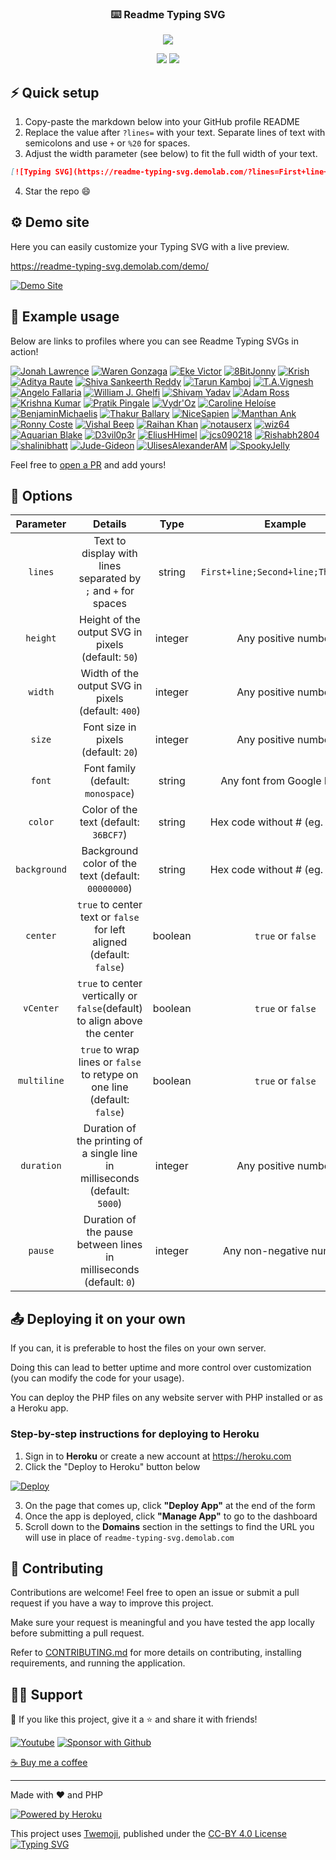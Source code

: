 <!-- markdownlint-disable MD033 MD041 -->
<p align="center">
  <h3 align="center">⌨️ Readme Typing SVG</h3>
</p>

<p align="center">
  <img src="https://readme-typing-svg.demolab.com/?lines=Type+messages+everywhere!;Add+a+bio+to+your+profile!;Add+a+description+to+your+repo!;Make+your+readme+stand+out!&font=Fira%20Code&center=true&width=380&height=50&duration=4000&pause=1000">
</p>

<p align="center">
  <a href="https://github.com/search?q=extension%3Amd+%22https+readme+typing+svg%22&type=Code" alt="Users" title="Repo users">
    <img src="https://freshidea.com/jonah/app/github-search-results/readme-typing-svg/index.php"/></a>
  <a href="https://discord.gg/fPrdqh3Zfu" alt="Discord" title="Dev Pro Tips Discussion & Support Server">
    <img src="https://img.shields.io/discord/819650821314052106?color=7289DA&logo=discord&logoColor=white&style=for-the-badge"/></a>
</p>
<!-- markdownlint-enable MD033 -->

## ⚡ Quick setup

1. Copy-paste the markdown below into your GitHub profile README
2. Replace the value after `?lines=` with your text. Separate lines of text with semicolons and use `+` or `%20` for spaces.
3. Adjust the width parameter (see below) to fit the full width of your text.

```md
[![Typing SVG](https://readme-typing-svg.demolab.com/?lines=First+line+of+text;Second+line+of+text)](https://git.io/typing-svg)
```

4. Star the repo 😄

## ⚙ Demo site

Here you can easily customize your Typing SVG with a live preview.

<https://readme-typing-svg.demolab.com/demo/>

[![Demo Site](https://user-images.githubusercontent.com/20955511/183703055-42ec8754-d84c-414f-8132-a02974224aa1.gif "Demo Site")](https://readme-typing-svg.demolab.com/demo/)

## 🚀 Example usage

Below are links to profiles where you can see Readme Typing SVGs in action!

[![Jonah Lawrence](https://github.com/DenverCoder1.png?size=60)](https://github.com/DenverCoder1)
[![Waren Gonzaga](https://github.com/warengonzaga.png?size=60)](https://github.com/warengonzaga)
[![Eke Victor](https://github.com/Evavic44.png?size=60)](https://github.com/Evavic44)
[![8BitJonny](https://github.com/8BitJonny.png?size=60)](https://github.com/8BitJonny)
[![Krish](https://github.com/krishdevdb.png?size=60)](https://github.com/krishdevdb)
[![Aditya Raute](https://github.com/adityaraute.png?size=60)](https://github.com/adityaraute)
[![Shiva Sankeerth Reddy](https://github.com/ShivaSankeerth.png?size=60)](https://github.com/ShivaSankeerth)
[![Tarun Kamboj](https://github.com/Tarun-Kamboj.png?size=60)](https://github.com/Tarun-Kamboj)
[![T.A.Vignesh](https://github.com/tavignesh.png?size=60)](https://github.com/tavignesh)
[![Angelo Fallaria](https://github.com/angelofallars.png?size=60)](https://github.com/angelofallars)
[![William J. Ghelfi](https://github.com/trumbitta.png?size=60)](https://github.com/trumbitta)
[![Shivam Yadav](https://github.com/sudoshivam.png?size=60)](https://github.com/sudoshivam)
[![Adam Ross](https://github.com/R055A.png?size=60)](https://github.com/R055A)
[![Krishna Kumar](https://github.com/Krishnapro.png?size=60)](https://github.com/Krishnapro)
[![Pratik Pingale](https://github.com/PROxZIMA.png?size=60)](https://github.com/PROxZIMA)
[![Vydr'Oz](https://github.com/VydrOz.png?size=60)](https://github.com/VydrOz)
[![Caroline Heloíse](https://github.com/Carol42.png?size=60)](https://github.com/Carol42)
[![BenjaminMichaelis](https://github.com/BenjaminMichaelis.png?size=60)](https://github.com/BenjaminMichaelis)
[![Thakur Ballary](https://github.com/thakurballary.png?size=60)](https://github.com/thakurballary)
[![NiceSapien](https://github.com/nicesapien.png?size=60)](https://github.com/nicesapien)
[![Manthan Ank](https://github.com/manthanank.png?size=60)](https://github.com/manthanank)
[![Ronny Coste](https://github.com/lertsoft.png?size=60)](https://github.com/lertsoft)
[![Vishal Beep](https://github.com/vishal-beep136.png?size=60)](https://github.com/Vishal-beep136)
[![Raihan Khan](https://github.com/raihankhan.png?size=60)](https://github.com/raihankhan)
[![notauserx](https://github.com/notauserx.png?size=60)](https://github.com/notauserx)
[![wiz64](https://github.com/wiz64.png?size=60)](https://github.com/wiz64)
[![Aquarian Blake](https://github.com/Aquarius-blake.png?size=60)](https://github.com/Aquarius-blake)
[![D3vil0p3r](https://github.com/D3vil0p3r.png?size=60)](https://github.com/D3vil0p3r)
[![EliusHHimel](https://github.com/EliusHHimel.png?size=60)](https://github.com/EliusHHimel)
[![jcs090218](https://github.com/jcs090218.png?size=60)](https://github.com/jcs090218)
[![Rishabh2804](https://github.com/Rishabh2804.png?size=60)](https://github.com/Rishabh2804)
[![shalinibhatt](https://github.com/shalinibhatt.png?size=60)](https://github.com/shalinibhatt)
[![Jude-Gideon](https://github.com/jude-gideon.png?size=60)](https://github.com/jude-gideon)
[![UlisesAlexanderAM](https://github.com/UlisesAlexanderAM.png?size=60)](https://github.com/UlisesAlexanderAM)
[![SpookyJelly](https://github.com/SpookyJelly.png?size=60)](https://github.com/SpookyJelly)

Feel free to [open a PR](https://github.com/DenverCoder1/readme-typing-svg/issues/21#issue-870549556) and add yours!

## 🔧 Options

|  Parameter   |                                   Details                                   |  Type   |               Example               |
| :----------: | :-------------------------------------------------------------------------: | :-----: | :---------------------------------: |
|   `lines`    |       Text to display with lines separated by `;` and `+` for spaces        | string  | `First+line;Second+line;Third+line` |
|   `height`   |             Height of the output SVG in pixels (default: `50`)              | integer |         Any positive number         |
|   `width`    |             Width of the output SVG in pixels (default: `400`)              | integer |         Any positive number         |
|    `size`    |                     Font size in pixels (default: `20`)                     | integer |         Any positive number         |
|    `font`    |                     Font family (default: `monospace`)                      | string  |     Any font from Google Fonts      |
|   `color`    |                    Color of the text (default: `36BCF7`)                    | string  |  Hex code without # (eg. `F724A9`)  |
| `background` |             Background color of the text (default: `00000000`)              | string  |  Hex code without # (eg. `FEFF4C`)  |
|   `center`   |    `true` to center text or `false` for left aligned (default: `false`)     | boolean |          `true` or `false`          |
|  `vCenter`   |  `true` to center vertically or `false`(default) to align above the center  | boolean |          `true` or `false`          |
| `multiline`  |  `true` to wrap lines or `false` to retype on one line (default: `false`)   | boolean |          `true` or `false`          |
|  `duration`  | Duration of the printing of a single line in milliseconds (default: `5000`) | integer |         Any positive number         |
|   `pause`    |     Duration of the pause between lines in milliseconds (default: `0`)      | integer |       Any non-negative number       |

## 📤 Deploying it on your own

If you can, it is preferable to host the files on your own server.

Doing this can lead to better uptime and more control over customization (you can modify the code for your usage).

You can deploy the PHP files on any website server with PHP installed or as a Heroku app.

### Step-by-step instructions for deploying to Heroku

1. Sign in to **Heroku** or create a new account at <https://heroku.com>
2. Click the "Deploy to Heroku" button below

[![Deploy](https://www.herokucdn.com/deploy/button.svg "Deploy to Heroku")](https://heroku.com/deploy?template=https://github.com/DenverCoder1/readme-typing-svg/tree/main)

3. On the page that comes up, click **"Deploy App"** at the end of the form
4. Once the app is deployed, click **"Manage App"** to go to the dashboard
5. Scroll down to the **Domains** section in the settings to find the URL you will use in place of `readme-typing-svg.demolab.com`

## 🤗 Contributing

Contributions are welcome! Feel free to open an issue or submit a pull request if you have a way to improve this project.

Make sure your request is meaningful and you have tested the app locally before submitting a pull request.

Refer to [CONTRIBUTING.md](/CONTRIBUTING.md) for more details on contributing, installing requirements, and running the application.

## 🙋‍♂️ Support

💙 If you like this project, give it a ⭐ and share it with friends!

<!-- markdownlint-disable MD033 -->
<p align="left">
  <a href="https://www.youtube.com/channel/UCipSxT7a3rn81vGLw9lqRkg?sub_confirmation=1"><img alt="Youtube" title="Youtube" src="https://img.shields.io/badge/-Subscribe-red?style=for-the-badge&logo=youtube&logoColor=white"/></a>
  <a href="https://github.com/sponsors/DenverCoder1"><img alt="Sponsor with Github" title="Sponsor with Github" src="https://img.shields.io/badge/-Sponsor-ea4aaa?style=for-the-badge&logo=github&logoColor=white"/></a>
</p>
<!-- markdownlint-enable MD033 -->

[☕ Buy me a coffee](https://ko-fi.com/jlawrence)

---

Made with ❤️ and PHP

<!-- markdownlint-disable MD033 -->

<a href="https://heroku.com/"><img alt="Powered by Heroku" title="Powered by Heroku" src="https://img.shields.io/badge/-Powered%20by%20Heroku-6567a5?style=for-the-badge&logo=heroku&logoColor=white"/></a>

<!-- markdownlint-enable MD033 -->

This project uses [Twemoji](https://github.com/twitter/twemoji), published under the [CC-BY 4.0 License](https://creativecommons.org/licenses/by/4.0/)
[![Typing SVG](https://readme-typing-svg.demolab.com/?lines=Я+Колбаска+of+text;Second+line+of+text)](https://git.io/typing-svg)
